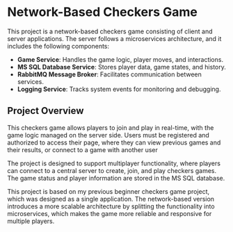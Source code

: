 # Network-Based Checkers Game

This project is a network-based checkers game consisting of client and server applications. The server follows a microservices architecture, and it includes the following components:
- **Game Service**: Handles the game logic, player moves, and interactions.
- **MS SQL Database Service**: Stores player data, game states, and history.
- **RabbitMQ Message Broker**: Facilitates communication between services.
- **Logging Service**: Tracks system events for monitoring and debugging.

## Project Overview

This checkers game allows players to join and play in real-time, with the game logic managed on the server side. Users must be registered and authorized to access their page, where they can view previous games and their results, or connect to a game with another user

The project is designed to support multiplayer functionality, where players can connect to a central server to create, join, and play checkers games. The game status and player information are stored in the MS SQL database.

This project is based on my previous beginner checkers game project, which was designed as a single application. The network-based version introduces a more scalable architecture by splitting the functionality into microservices, which makes the game more reliable and responsive for multiple players.
